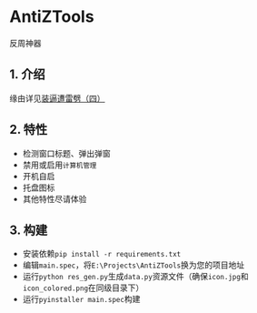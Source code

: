 # AntiZTools
反周神器

## 1. 介绍
缘由详见[装逼遭雷劈（四）](https://xzynb.top/blog/%E8%A3%85%E9%80%BC%E9%81%AD%E9%9B%B7%E5%8A%88%EF%BC%884%EF%BC%89/)

## 2. 特性
- 检测窗口标题、弹出弹窗
- 禁用或启用`计算机管理`
- 开机自启
- 托盘图标
- 其他特性尽请体验

## 3. 构建
- 安装依赖`pip install -r requirements.txt`
- 编辑`main.spec`，将`E:\Projects\AntiZTools`换为您的项目地址
- 运行`python res_gen.py`生成`data.py`资源文件（确保`icon.jpg`和`icon_colored.png`在同级目录下）
- 运行`pyinstaller main.spec`构建